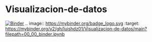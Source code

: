 # Visualizacion-de-datos
[![Binder](https://mybinder.org/badge_logo.svg)](https://mybinder.org/v2/gh/luishdz01/Visualizacion-de-datos/main?filepath=00_00_binder.ipynb)
.. image:: https://mybinder.org/badge_logo.svg
 :target: https://mybinder.org/v2/gh/luishdz01/Visualizacion-de-datos/main?filepath=00_00_binder.ipynb
